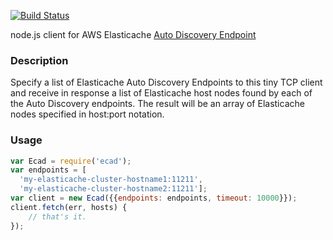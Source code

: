 [![Build Status](https://travis-ci.org/mapbox/elasticache-auto-discovery.png)](https://travis-ci.org/mapbox/elasticache-auto-discovery)

node.js client for AWS Elasticache [Auto Discovery Endpoint](http://docs.aws.amazon.com/AmazonElastiCache/latest/UserGuide/AutoDiscovery.html)

### Description

Specify a list of Elasticache Auto Discovery Endpoints to this tiny TCP client
and receive in response a list of Elasticache host nodes found by each of the
Auto Discovery endpoints.  The result will be an array of Elasticache nodes
specified in host:port notation.

### Usage

```javascript
var Ecad = require('ecad');
var endpoints = [
  'my-elasticache-cluster-hostname1:11211',
  'my-elasticache-cluster-hostname2:11211'];
var client = new Ecad({{endpoints: endpoints, timeout: 10000}});
client.fetch(err, hosts) {
    // that's it.
});
```
